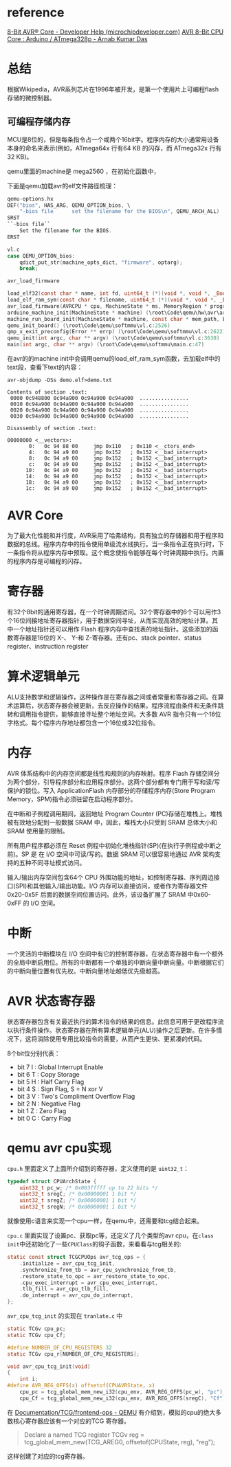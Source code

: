 # reference
[8-Bit AVR® Core - Developer Help (microchipdeveloper.com)](https://microchipdeveloper.com/8avr:avrcore)
[AVR 8-Bit CPU Core : Arduino / ATmega328p - Arnab Kumar Das](https://www.arnabkumardas.com/arduino-tutorial/avr-cpu-core/)
# 总结
根据Wikipedia，AVR系列芯片在1996年被开发，是第一个使用片上可编程flash存储的微控制器。

## 可编程存储内存
MCU是8位的，但是每条指令占一个或两个16bit字。程序内存的大小通常用设备本身的命名来表示(例如，ATmega64x 行有64 KB 的闪存，而 ATmega32x 行有32 KB)。

qemu里面的machine是 mega2560 ，在初始化函数中，

下面是qemu加载avr的elf文件路径梳理：
```c
qemu-options.hx
DEF("bios", HAS_ARG, QEMU_OPTION_bios, \
    "-bios file      set the filename for the BIOS\n", QEMU_ARCH_ALL)
SRST
``-bios file``
    Set the filename for the BIOS.
ERST

vl.c
case QEMU_OPTION_bios:
    qdict_put_str(machine_opts_dict, "firmware", optarg);
    break;

avr_load_firmware

load_elf32(const char * name, int fd, uint64_t (*)(void *, void *, _Bool) elf_note_fn, uint64_t (*)(void *, uint64_t) translate_fn, void * translate_opaque, int must_swab, uint64_t * pentry, uint64_t * lowaddr, uint64_t * highaddr, uint32_t * pflags, int elf_machine, int clear_lsb, int data_swab, AddressSpace * as, _Bool load_rom, symbol_fn_t sym_cb) (\root\Code\qemu\include\hw\elf_ops.h:396)
load_elf_ram_sym(const char * filename, uint64_t (*)(void *, void *, _Bool) elf_note_fn, uint64_t (*)(void *, uint64_t) translate_fn, void * translate_opaque, uint64_t * pentry, uint64_t * lowaddr, uint64_t * highaddr, uint32_t * pflags, int big_endian, int elf_machine, int clear_lsb, int data_swab, AddressSpace * as, _Bool load_rom, symbol_fn_t sym_cb) (\root\Code\qemu\hw\core\loader.c:502)
avr_load_firmware(AVRCPU * cpu, MachineState * ms, MemoryRegion * program_mr, const char * firmware) (\root\Code\qemu\hw\avr\boot.c:74)
arduino_machine_init(MachineState * machine) (\root\Code\qemu\hw\avr\arduino.c:52)
machine_run_board_init(MachineState * machine, const char * mem_path, Error ** errp) (\root\Code\qemu\hw\core\machine.c:1414)
qemu_init_board() (\root\Code\qemu\softmmu\vl.c:2526)
qmp_x_exit_preconfig(Error ** errp) (\root\Code\qemu\softmmu\vl.c:2622)
qemu_init(int argc, char ** argv) (\root\Code\qemu\softmmu\vl.c:3630)
main(int argc, char ** argv) (\root\Code\qemu\softmmu\main.c:47)
```

在avr的的machine init中会调用qemu的load_elf_ram_sym函数，去加载elf中的text段，查看下text的内容：
```shell
avr-objdump -DSs demo.elf>demo.txt

Contents of section .text:
 0000 0c948800 0c94a900 0c94a900 0c94a900  ................
 0010 0c94a900 0c94a900 0c94a900 0c94a900  ................
 0020 0c94a900 0c94a900 0c94a900 0c94a900  ................
 0030 0c94a900 0c94a900 0c94a900 0c94a900  ................
 
Disassembly of section .text:

00000000 <__vectors>:
       0:	0c 94 88 00 	jmp	0x110	; 0x110 <__ctors_end>
       4:	0c 94 a9 00 	jmp	0x152	; 0x152 <__bad_interrupt>
       8:	0c 94 a9 00 	jmp	0x152	; 0x152 <__bad_interrupt>
       c:	0c 94 a9 00 	jmp	0x152	; 0x152 <__bad_interrupt>
      10:	0c 94 a9 00 	jmp	0x152	; 0x152 <__bad_interrupt>
      14:	0c 94 a9 00 	jmp	0x152	; 0x152 <__bad_interrupt>
      18:	0c 94 a9 00 	jmp	0x152	; 0x152 <__bad_interrupt>
      1c:	0c 94 a9 00 	jmp	0x152	; 0x152 <__bad_interrupt>
```

# AVR Core
为了最大化性能和并行度，AVR采用了哈弗结构，具有独立的存储器和用于程序和数据的总线。程序内存中的指令使用单级流水线执行。当一条指令正在执行时，下一条指令将从程序内存中预取。这个概念使指令能够在每个时钟周期中执行。内置的程序内存是可编程的闪存。

# 寄存器
有32个8bit的通用寄存器，在一个时钟周期访问。32个寄存器中的6个可以用作3个16位间接地址寄存器指针，用于数据空间寻址，从而实现高效的地址计算。其中一个地址指针还可以用作 Flash 程序内存中查找表的地址指针。这些添加的函数寄存器是16位的 X-、 Y-和 Z-寄存器。还有pc、stack pointer、status register、instruction register

# 算术逻辑单元
ALU支持数学和逻辑操作，这种操作是在寄存器之间或者常量和寄存器之间。在算术运算后，状态寄存器会被更新，去反应操作的结果。程序流程由条件和无条件跳转和调用指令提供，能够直接寻址整个地址空间。大多数 AVR 指令只有一个16位字格式。每个程序内存地址都包含一个16位或32位指令。

# 内存
AVR 体系结构中的内存空间都是线性和规则的内存映射。程序 Flash 存储空间分为两个部分，引导程序部分和应用程序部分。这两个部分都有专门用于写和读/写保护的锁位。写入 ApplicationFlash 内存部分的存储程序内存(Store Program Memory，SPM)指令必须驻留在启动程序部分。

在中断和子例程调用期间，返回地址 Program Counter (PC)存储在堆栈上。堆栈被有效地分配到一般数据 SRAM 中，因此，堆栈大小只受到 SRAM 总体大小和 SRAM 使用量的限制。

所有用户程序都必须在 Reset 例程中初始化堆栈指针(SP)(在执行子例程或中断之前)。SP 是
在 I/O 空间中可读/写的。数据 SRAM 可以很容易地通过 AVR 架构支持的五种不同寻址模式访问。

输入/输出内存空间包含64个 CPU 外围功能的地址，如控制寄存器、序列周边接口(SPI)和其他输入/输出功能。I/O 内存可以直接访问，或者作为寄存器文件0x20-0x5F 后面的数据空间位置访问。此外，该设备扩展了 SRAM 中0x60-0xFF 的 I/O 空间。

# 中断
一个灵活的中断模块在 I/O 空间中有它的控制寄存器，在状态寄存器中有一个额外的全局中断启用位。所有的中断都有一个单独的中断向量中断向量。中断根据它们的中断向量位置有优先权。中断向量地址越低优先级越高。

# AVR 状态寄存器
状态寄存器包含有关最近执行的算术指令的结果的信息。此信息可用于更改程序流以执行条件操作。状态寄存器在所有算术逻辑单元(ALU)操作之后更新。在许多情况下，这将消除使用专用比较指令的需要，从而产生更快、更紧凑的代码。

8个bit位分别代表：
- bit 7    I : Global Interrupt Enable
- bit 6   T : Copy Storage
- bit 5   H : Half Carry Flag
- bit 4   S : Sign Flag, S = N xor V
- bit 3   V : Two's Compliment Overflow Flag
- bit 2   N : Negative Flag
- bit 1   Z : Zero Flag
- bit 0   C : Carry Flag

# qemu avr cpu实现
`cpu.h` 里面定义了上面所介绍到的寄存器，定义使用的是 `uint32_t`：
```c
typedef struct CPUArchState {
    uint32_t pc_w; /* 0x003fffff up to 22 bits */
    uint32_t sregC; /* 0x00000001 1 bit */
    uint32_t sregZ; /* 0x00000001 1 bit */
    uint32_t sregN; /* 0x00000001 1 bit */
```
就像使用c语言来实现一个cpu一样，在qemu中，还需要和tcg结合起来。

`cpu.c` 里面实现了设置pc、获取pc等，还定义了几个类型的avr cpu，在`class init`中还初始化了一些`CPUClass`的钩子函数，来看看与tcg相关的:
```c
static const struct TCGCPUOps avr_tcg_ops = {
    .initialize = avr_cpu_tcg_init,
    .synchronize_from_tb = avr_cpu_synchronize_from_tb,
    .restore_state_to_opc = avr_restore_state_to_opc,
    .cpu_exec_interrupt = avr_cpu_exec_interrupt,
    .tlb_fill = avr_cpu_tlb_fill,
    .do_interrupt = avr_cpu_do_interrupt,
};
```

`avr_cpu_tcg_init` 的实现在 `tranlate.c` 中
```c
static TCGv cpu_pc;
static TCGv cpu_Cf;

#define NUMBER_OF_CPU_REGISTERS 32
static TCGv cpu_r[NUMBER_OF_CPU_REGISTERS];

void avr_cpu_tcg_init(void)
{
    int i;
#define AVR_REG_OFFS(x) offsetof(CPUAVRState, x)
    cpu_pc = tcg_global_mem_new_i32(cpu_env, AVR_REG_OFFS(pc_w), "pc");
    cpu_Cf = tcg_global_mem_new_i32(cpu_env, AVR_REG_OFFS(sregC), "Cf");
```

在 [Documentation/TCG/frontend-ops - QEMU](https://wiki.qemu.org/Documentation/TCG/frontend-ops) 有介绍到，模拟的cpu的绝大多数核心寄存器应该有一个对应的TCG 寄存器。

> Declare a named TCG register
> TCGv reg = tcg_global_mem_new(TCG_AREG0, offsetof(CPUState, reg), "reg"); 

这样创建了对应的tcg寄存器。
